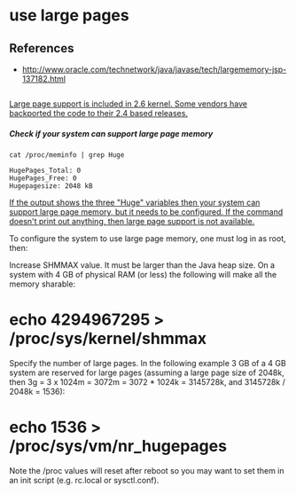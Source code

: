 # use large pages

## References
* http://www.oracle.com/technetwork/java/javase/tech/largememory-jsp-137182.html

```

```
[Large page support is included in 2.6 kernel. Some vendors have backported the code to their 2.4 based releases.](http://www.oracle.com/technetwork/java/javase/tech/largememory-jsp-137182.html)

##### Check if your system can support large page memory
```
cat /proc/meminfo | grep Huge 
```
```
HugePages_Total: 0 
HugePages_Free: 0 
Hugepagesize: 2048 kB 
```

[If the output shows the three "Huge" variables then your system can support large page memory, but it needs to be configured. If the command doesn't print out anything, then large page support is not available.](http://www.oracle.com/technetwork/java/javase/tech/largememory-jsp-137182.html)

To configure the system to use large page memory, one must log in as root, then:

Increase SHMMAX value. It must be larger than the Java heap size. On a system with 4 GB of physical RAM (or less) the following will make all the memory sharable: 

# echo 4294967295 > /proc/sys/kernel/shmmax 

Specify the number of large pages. In the following example 3 GB of a 4 GB system are reserved for large pages (assuming a large page size of 2048k, then 3g = 3 x 1024m = 3072m = 3072 * 1024k = 3145728k, and 3145728k / 2048k = 1536): 

# echo 1536 > /proc/sys/vm/nr_hugepages 

Note the /proc values will reset after reboot so you may want to set them in an init script (e.g. rc.local or sysctl.conf). 
